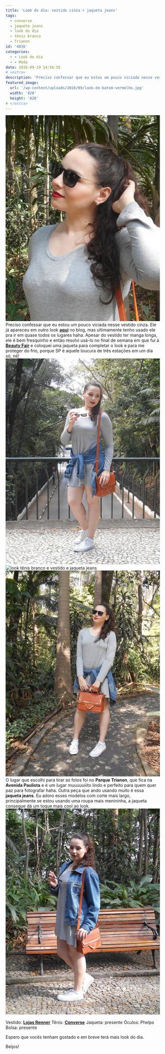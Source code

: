 ```yaml
---
title: 'Look do dia: vestido cinza + jaqueta jeans'
tags:
  - converse
  - jaqueta jeans
  - look do dia
  - tênis branco
  - Trianon
id: '4016'
categories:
  - - Look do dia
  - - Moda
date: 2016-09-19 14:54:55
# <extra>
description: 'Preciso confessar que eu estou um pouco viciada nesse vestido cinza. Ele já apareceu em outro look aqui no blog, mas ultimamente tenho usado ele pra ir em quase todos os lugares haha. Apesar do vestido ter manga longa, ele é bem fresquinho e então resolvi usá-lo no final de semana em que fui à Beauty Fair e coloquei uma jaqueta para completar o look e para me proteger do frio, porque SP é aquele loucura de três estações em um dia só, né! O lugar que escolhi para tirar as fotos foi no Parque Trianon, que fica na Avenida Paulista e é um lugar muuuuuiiito lindo e perfeito para quem quer paz para fotografar haha. Outra peça que ando usando muito é essa jaqueta jeans. Eu adoro esses modelos com corte mais largo, principalmente se estou usando uma roupa &hellip;'
featured_image: 
  url: '/wp-content/uploads/2016/09/look-de-batom-vermelho.jpg'
  width: '828'
  height: '828'
# </extra>
---
```


![como usar batom vermelho](/wp-content/uploads/2016/09/look-de-batom-vermelho.jpg) Preciso confessar que eu estou um pouco viciada nesse vestido cinza. Ele já apareceu em outro look [**aqui**](http://natalia.blog.br/2015/09/14/look-do-dia-jaqueta-de-couro-vestido/) no blog, mas ultimamente tenho usado ele pra ir em quase todos os lugares haha. Apesar do vestido ter manga longa, ele é bem fresquinho e então resolvi usá-lo no final de semana em que fui à [**Beauty Fair**](http://www.beautyfair.com.br/) e coloquei uma jaqueta para completar o look e para me proteger do frio, porque SP é aquele loucura de três estações em um dia só, né! ![look jaqueta jeans e vestido cinza](/wp-content/uploads/2016/09/fotos-parque-trianon.jpg) ![look tênis branco e vestido e jaqueta jeans](/wp-content/uploads/2016/09/look-do-dia-tênis-branco-e-jaqueta-jeans.jpg) ![look jaqueta jeans e vestido cinza](/wp-content/uploads/2016/09/como-usar-jaqueta-jeans-com-vestido.jpg) O lugar que escolhi para tirar as fotos foi no **Parque Trianon**, que fica na **Avenida Paulista** e é um lugar muuuuuiiito lindo e perfeito para quem quer paz para fotografar haha. Outra peça que ando usando muito é essa **jaqueta jeans**. Eu adoro esses modelos com corte mais largo, principalmente se estou usando uma roupa mais menininha, a jaqueta consegue dá um toque mais cool ao look. ![como usar jaqueta jeans ](/wp-content/uploads/2016/09/LOOK-vestido-tenis-e-jaqueta-jeans.jpg)

Vestido: [**Lojas Renner**](http://www.lojasrenner.com.br/) Tênis: [**Converse**](http://converse.com.br/) Jaqueta: presente Óculos: Phelps Bolsa: presente

Espero que vocês tenham gostado e em breve terá mais look do dia.

Beijos!
